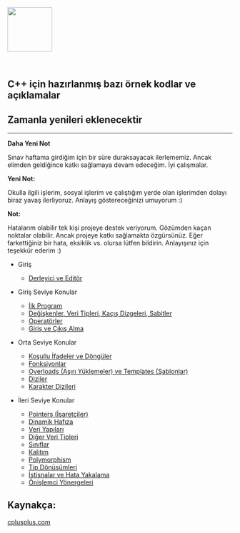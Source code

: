 <a href="url"><img src="https://user-images.githubusercontent.com/20879375/42376157-ce7cfabe-8126-11e8-8b74-3fe772049de4.png" align="center" height="100" width="100" ></a>

<br>

## C++ için hazırlanmış bazı örnek kodlar ve açıklamalar

## Zamanla yenileri eklenecektir

--------------------------

**Daha Yeni Not**

Sınav haftama girdiğim için bir süre duraksayacak ilerlememiz. Ancak elimden geldiğince katkı sağlamaya
devam edeceğim. İyi çalışmalar.

**Yeni Not:**

Okulla ilgili işlerim, sosyal işlerim ve çalıştığım yerde olan işlerimden dolayı biraz yavaş ilerliyoruz. 
Anlayış göstereceğinizi umuyorum :) 

**Not:**

Hatalarım olabilir tek kişi projeye destek veriyorum. Gözümden kaçan noktalar olabilir. Ancak projeye katkı 
sağlamakta özgürsünüz. Eğer farkettiğiniz bir hata, eksiklik vs. olursa lütfen bildirin. Anlayışınız için 
teşekkür ederim :)

* Giriş
    * [Derleyici ve Editör](giris/derleyici_editor.md)


* Giriş Seviye Konular
    * [İlk Program](giris_konular/ilk_program.md)
    * [Değişkenler, Veri Tipleri, Kaçış Dizgeleri, Sabitler](giris_konular/degiskenler.md)
    * [Operatörler](giris_konular/operatorler.md)
    * [Giriş ve Çıkış Alma](giris_konular/giris_cikis.md)

* Orta Seviye Konular
    * [Koşullu İfadeler ve Döngüler](orta_konular/kosullar_donguler.md)
    * [Fonksiyonlar](orta_konular/fonksiyonlar.md)
    * [Overloads (Aşırı Yüklemeler) ve Templates (Şablonlar)](orta_konular/overloads_templates.md)
    * [Diziler](orta_konular/diziler.md)
    * [Karakter Dizileri](orta_konular/karakter_dizileri.md)

* İleri Seviye Konular
    * [Pointers (İşaretçiler)](ileri_konular/pointers.md)
    * [Dinamik Hafıza](ileri_konular/dinamik_hafiza.md)
    * [Veri Yapıları](ileri_konular/veri_yapilari.md)
    * [Diğer Veri Tipleri](ileri_konular/diger_veri_tipleri.md)
    * [Sınıflar](ileri_konular/siniflar.md)
    * [Kalıtım](ileri_konular/kalitim.md)
    * [Polymorphism](ileri_konular/polymorphism.md)
    * [Tip Dönüşümleri](ileri_konular/tip_donusumleri.md)
    * [İstisnalar ve Hata Yakalama](ileri_konular/hata_yakalama.md)
    * [Önişlemci Yönergeleri](ileri_konular/onislemci.md)

## **Kaynakça:**

[cplusplus.com](http://www.cplusplus.com/)
